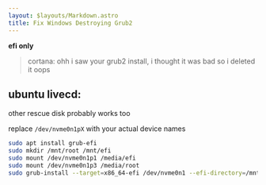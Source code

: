 ```yaml
---
layout: $layouts/Markdown.astro
title: Fix Windows Destroying Grub2
---
```


**efi only**

> cortana: ohh i saw your grub2 install, i thought it was bad so i deleted it oops

## ubuntu livecd:
other rescue disk probably works too

replace `/dev/nvme0n1pX` with your actual device names

```bash
sudo apt install grub-efi
sudo mkdir /mnt/root /mnt/efi
sudo mount /dev/nvme0n1p1 /media/efi
sudo mount /dev/nvme0n1p3 /media/root
sudo grub-install --target=x86_64-efi /dev/nvme0n1 --efi-directory=/mnt/efi --boot-directory=/mnt/root/boot
```
